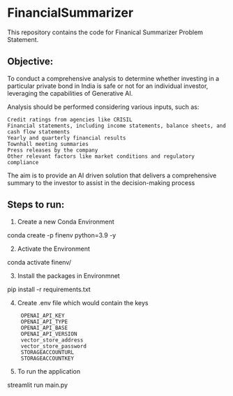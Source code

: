 # FinancialSummarizer
This repository contains the code for Finanical Summarizer Problem Statement.

## Objective:
To conduct a comprehensive analysis to determine whether investing in a particular private bond in India is safe or not for an individual investor, leveraging the capabilities of Generative AI. ​

Analysis should be performed considering various inputs, such as:​

    Credit ratings from agencies like CRISIL​
    Financial statements, including income statements, balance sheets, and cash flow statements​
    Yearly and quarterly financial results​
    Townhall meeting summaries​
    Press releases by the company​
    Other relevant factors like market conditions and regulatory compliance​

The aim is to provide an AI driven solution that delivers a comprehensive summary to the investor to assist in the decision-making process

## Steps to run: 
1. Create a new Conda Environment

conda create -p finenv python=3.9 -y

2. Activate the Environment

conda activate finenv/

3. Install the packages in Environmnet

pip install -r  requirements.txt

4. Create .env file which would contain the keys

        OPENAI_API_KEY 
        OPENAI_API_TYPE 
        OPENAI_API_BASE 
        OPENAI_API_VERSION 
        vector_store_address 
        vector_store_password 
        STORAGEACCOUNTURL
        STORAGEACCOUNTKEY

5. To run the application

streamlit run main.py
